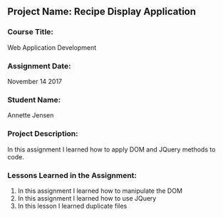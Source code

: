 ## Project Name:  Recipe Display Application

### Course Title:
Web Application Development

### Assignment Date:  
November 14 2017

### Student Name:  
Annette Jensen

### Project Description:
In this assignment I learned how to apply DOM and JQuery methods to code.



### Lessons Learned in the Assignment:
1. In this assignment I learned how to manipulate the DOM
2. In this assignment I learned how to use JQuery
3. In this lesson I learned duplicate files


